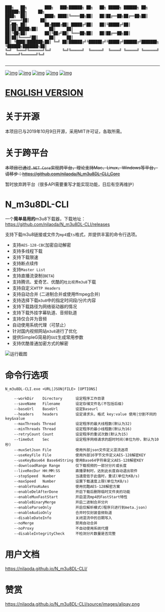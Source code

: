 ```

███╗   ██╗        ███╗   ███╗██████╗ ██╗   ██╗ █████╗ ██████╗ ██╗       ██████╗██╗     ██╗
████╗  ██║        ████╗ ████║╚════██╗██║   ██║██╔══██╗██╔══██╗██║      ██╔════╝██║     ██║
██╔██╗ ██║        ██╔████╔██║ █████╔╝██║   ██║╚█████╔╝██║  ██║██║█████╗██║     ██║     ██║
██║╚██╗██║        ██║╚██╔╝██║ ╚═══██╗██║   ██║██╔══██╗██║  ██║██║╚════╝██║     ██║     ██║
██║ ╚████║███████╗██║ ╚═╝ ██║██████╔╝╚██████╔╝╚█████╔╝██████╔╝███████╗ ╚██████╗███████╗██║
╚═╝  ╚═══╝╚══════╝╚═╝     ╚═╝╚═════╝  ╚═════╝  ╚════╝ ╚═════╝ ╚══════╝  ╚═════╝╚══════╝╚═╝
                                                                                          
```
---
[![img](https://img.shields.io/github/stars/nilaoda/N_m3u8DL-CLI?label=%E7%82%B9%E8%B5%9E)](https://github.com/nilaoda/N_m3u8DL-CLI)  [![img](https://img.shields.io/github/last-commit/nilaoda/N_m3u8DL-CLI?label=%E6%9C%80%E8%BF%91%E6%8F%90%E4%BA%A4)](https://github.com/nilaoda/N_m3u8DL-CLI)  [![img](https://img.shields.io/github/release/nilaoda/N_m3u8DL-CLI?label=%E6%9C%80%E6%96%B0%E7%89%88%E6%9C%AC)](https://github.com/nilaoda/N_m3u8DL-CLI/releases)  [![img](https://img.shields.io/github/license/nilaoda/N_m3u8DL-CLI?label=%E8%AE%B8%E5%8F%AF%E8%AF%81)](https://github.com/nilaoda/N_m3u8DL-CLI)  [![img](https://img.shields.io/badge/URL-%E7%94%A8%E6%88%B7%E6%96%87%E6%A1%A3-blue)](https://nilaoda.github.io/N_m3u8DL-CLI/)


# [ENGLISH VERSION](https://github.com/nilaoda/N_m3u8DL-CLI/blob/master/README_ENG.md)
 
# 关于开源
本项目已与2019年10月9日开源，采用MIT许可证，各取所需。

# 关于跨平台
~~本项目已通过`.NET Core`实现跨平台，理论支持Mac、Linux、Windows等平台，请移步：https://github.com/nilaoda/N_m3u8DL-CLI_Core~~

暂时放弃跨平台（很多API需要重写才能实现功能，日后有空再维护）

# N_m3u8DL-CLI
一个**简单易用的**m3u8下载器，下载地址：https://github.com/nilaoda/N_m3u8DL-CLI/releases  

支持下载m3u8链接或文件为`mp4`或`ts`格式，并提供丰富的命令行选项。
  * 支持`AES-128-CBC`加密自动解密
  * 支持多线程下载
  * 支持下载限速
  * 支持断点续传
  * 支持`Master List`
  * 支持直播流录制(`BETA`)
  * 支持腾讯、爱奇艺、优酷的`杜比视界m3u8`下载
  * 支持自定义`HTTP Headers`
  * 支持自动合并 (二进制合并或使用ffmpeg合并)
  * 支持选择下载`m3u8`中的指定时间段/分片内容
  * 支持下载路径为网络驱动器的情况
  * 支持下载外挂字幕轨道、音频轨道
  * 支持仅合并为音频
  * 自动使用系统代理（可禁止）
  * 针对国内视频网站`m3u8`进行了优化
  * 提供SimpleG简易的`GUI`生成常用参数
  * 支持优酷普通加密方式的解密



![运行截图](https://nilaoda.github.io/N_m3u8DL-CLI/source/images/%E7%9B%B4%E6%8E%A5%E4%BD%BF%E7%94%A8.gif)  

# 命令行选项
```
N_m3u8DL-CLI.exe <URL|JSON|FILE> [OPTIONS]  

    --workDir    Directory      设定程序工作目录
    --saveName   Filename       设定存储文件名(不包括后缀)
    --baseUrl    BaseUrl        设定Baseurl
    --headers    headers        设定请求头，格式 key:value 使用|分割不同的key&value
    --maxThreads Thread         设定程序的最大线程数(默认为32)
    --minThreads Thread         设定程序的最小线程数(默认为16)
    --retryCount Count          设定程序的重试次数(默认为15)
    --timeOut    Sec            设定程序网络请求的超时时间(单位为秒，默认为10秒)
    --muxSetJson File           使用外部json文件定义混流选项
    --useKeyFile File           使用外部16字节文件定义AES-128解密KEY
    --useKeyBase64 Base64String 使用Base64字符串定义AES-128解密KEY
    --downloadRange Range       仅下载视频的一部分分片或长度
    --liveRecDur HH:MM:SS       直播录制时，达到此长度自动退出软件
    --stopSpeed  Number         当速度低于此值时，重试(单位为KB/s)
    --maxSpeed   Number         设置下载速度上限(单位为KB/s)
    --enableYouKuAes            使用优酷AES-128解密方案
    --enableDelAfterDone        开启下载后删除临时文件夹的功能
    --enableMuxFastStart        开启混流mp4的FastStart特性
    --enableBinaryMerge         开启二进制合并分片
    --enableParseOnly           开启仅解析模式(程序只进行到meta.json)
    --enableAudioOnly           合并时仅封装音频轨道
    --disableDateInfo           关闭混流中的日期写入
    --noMerge                   禁用自动合并
    --noProxy                   不自动使用系统代理
    --disableIntegrityCheck     不检测分片数量是否完整
```

# 用户文档
https://nilaoda.github.io/N_m3u8DL-CLI/

# 赞赏
https://nilaoda.github.io/N_m3u8DL-CLI/source/images/alipay.png
